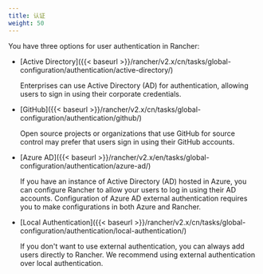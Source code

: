 ```yaml
---
title: 认证
weight: 50
---
```

You have three options for user authentication in Rancher:

-	[Active Directory]({{< baseurl >}}/rancher/v2.x/cn/tasks/global-configuration/authentication/active-directory/)

	Enterprises can use Active Directory (AD) for authentication, allowing users to sign in using their corporate credentials.

-	[GitHub]({{< baseurl >}}/rancher/v2.x/cn/tasks/global-configuration/authentication/github/)

	Open source projects or organizations that use GitHub for source control may prefer that users sign in using their GitHub accounts.

<!-- - **SAML**:

- **OpenLDAP**:-->


- [Azure AD]({{< baseurl >}}/rancher/v2.x/en/tasks/global-configuration/authentication/azure-ad/)

	If you have an instance of Active Directory (AD) hosted in Azure, you can configure Rancher to allow your users to log in using their AD accounts. Configuration of Azure AD external authentication requires you to make configurations in both Azure and Rancher.

-	[Local Authentication]({{< baseurl >}}/rancher/v2.x/cn/tasks/global-configuration/authentication/local-authentication/)

	If you don't want to use external authentication, you can always add users directly to Rancher. We recommend using external authentication over local authentication.
